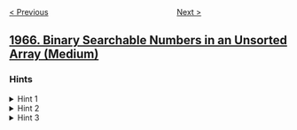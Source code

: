 <!--|This file generated by command(leetcode description); DO NOT EDIT.    |-->
<!--+----------------------------------------------------------------------+-->
<!--|@author    openset <openset.wang@gmail.com>                           |-->
<!--|@link      https://github.com/openset                                 |-->
<!--|@home      https://github.com/openset/leetcode                        |-->
<!--+----------------------------------------------------------------------+-->

[< Previous](../employees-with-missing-information "Employees With Missing Information")
　　　　　　　　　　　　　　　　
[Next >](../number-of-strings-that-appear-as-substrings-in-word "Number of Strings That Appear as Substrings in Word")

## [1966. Binary Searchable Numbers in an Unsorted Array (Medium)](https://leetcode.com/problems/binary-searchable-numbers-in-an-unsorted-array "")



### Hints
<details>
<summary>Hint 1</summary>
The target will not be found if it is removed from the sequence. When does this occur?
</details>

<details>
<summary>Hint 2</summary>
If a pivot is to the left of and is greater than the target, then the target will be removed. The same occurs when the pivot is to the right of and is less than the target.
</details>

<details>
<summary>Hint 3</summary>
Since any element can be chosen as the pivot, for any target NOT to be removed, the condition described in the previous hint must never occur.
</details>
